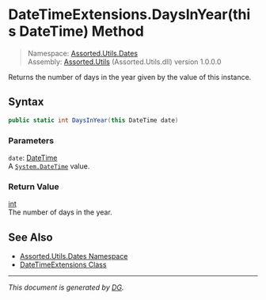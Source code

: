 ﻿# DateTimeExtensions.DaysInYear(this DateTime) Method

> Namespace: [Assorted.Utils.Dates](_toc.Assorted.Utils.md#Assorted.Utils.Dates%20Namespace)\
> Assembly: [Assorted.Utils](_toc.Assorted.Utils.md) (Assorted.Utils.dll) version 1.0.0.0

Returns the number of days in the year given by the value of this instance.

## Syntax

```csharp
public static int DaysInYear(this DateTime date)
```

### Parameters

`date`: [DateTime](https://docs.microsoft.com/en-us/dotnet/api/system.datetime)\
A [`System.DateTime`](https://docs.microsoft.com/en-us/dotnet/api/system.datetime) value.

### Return Value

[int](https://docs.microsoft.com/en-us/dotnet/api/system.int32)\
The number of days in the year.

## See Also

- [Assorted.Utils.Dates Namespace](_toc.Assorted.Utils.md#Assorted.Utils.Dates%20Namespace)
- [DateTimeExtensions Class](Assorted.Utils.Dates.DateTimeExtensions.md)

---

_This document is generated by [DG](https://github.com/Khojasteh/dg)._

